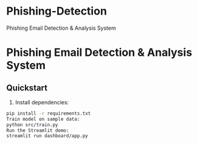 # Phishing-Detection
Phishing Email Detection &amp; Analysis System
# Phishing Email Detection & Analysis System

## Quickstart

1. Install dependencies:
```bash
pip install -r requirements.txt
Train model on sample data:
python src/train.py
Run the Streamlit demo:
streamlit run dashboard/app.py
